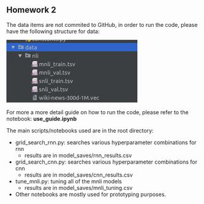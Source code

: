## Homework 2

The data items are not commited to GitHub, in order to run the code, please have the following structure for data:

![data](img/required_data.png)

For more a more detail guide on how to run the code, please refer to the notebook: 
**use_guide.ipynb**

The main scripts/notebooks used are in the root directory:
- grid_search_rnn.py: searches various hyperparameter combinations for rnn
    - results are in model_saves/rnn_results.csv
- grid_search_cnn.py: searches various hyperparameter combinations for cnn
    - results are in model_saves/cnn_results.csv
- tune_mnli.py: tuning all of the mnli models
    - results are in model_saves/mnli_tuning.csv
- Other notebooks are mostly used for prototyping purposes.


 

